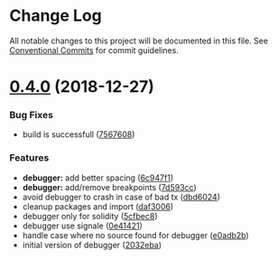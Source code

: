 # Change Log

All notable changes to this project will be documented in this file.
See [Conventional Commits](https://conventionalcommits.org) for commit guidelines.

# [0.4.0](https://github.com/Dapp-Stack/Dapp-Stack/compare/v0.3.0...v0.4.0) (2018-12-27)


### Bug Fixes

* build is successfull ([7567608](https://github.com/Dapp-Stack/Dapp-Stack/commit/7567608))


### Features

* **debugger:** add better spacing ([6c947f1](https://github.com/Dapp-Stack/Dapp-Stack/commit/6c947f1))
* **debugger:** add/remove breakpoints ([7d593cc](https://github.com/Dapp-Stack/Dapp-Stack/commit/7d593cc))
* avoid debugger to crash in case of bad tx ([dbd6024](https://github.com/Dapp-Stack/Dapp-Stack/commit/dbd6024))
* cleanup packages and import ([daf3006](https://github.com/Dapp-Stack/Dapp-Stack/commit/daf3006))
* debugger only for solidity ([5cfbec8](https://github.com/Dapp-Stack/Dapp-Stack/commit/5cfbec8))
* debugger use signale ([0e41421](https://github.com/Dapp-Stack/Dapp-Stack/commit/0e41421))
* handle case where no source found for debugger ([e0adb2b](https://github.com/Dapp-Stack/Dapp-Stack/commit/e0adb2b))
* initial version of debugger ([2032eba](https://github.com/Dapp-Stack/Dapp-Stack/commit/2032eba))
